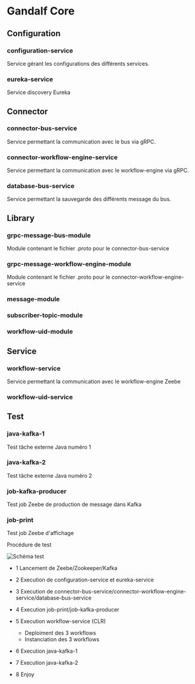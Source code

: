 # Gandalf Core 

## Configuration
### configuration-service
Service gérant les configurations des différents services.
### eureka-service
Service discovery Eureka

## Connector
### connector-bus-service
Service permettant la communication avec le bus via gRPC.
### connector-workflow-engine-service
Service permettant la communication avec le workflow-engine via gRPC.
### database-bus-service
Service permettant la sauvegarde des différents message du bus.

## Library
### grpc-message-bus-module
Module contenant le fichier .proto pour le connector-bus-service
### grpc-message-workflow-engine-module
Module contenant le fichier .proto pour le connector-workflow-engine-service
### message-module
### subscriber-topic-module
### workflow-uid-module

## Service
### workflow-service
Service permettant la communication avec le workflow-engine Zeebe
### workflow-uid-service

## Test
### java-kafka-1
Test tâche externe Java numéro 1 
### java-kafka-2
Test tâche externe Java numéro 2
### job-kafka-producer
Test job Zeebe de production de message dans Kafka
### job-print
Test job Zeebe d'affichage



Procédure de test

![Schéma test](/home/romain/Downloads/Test.png)


- 1 Lancement de Zeebe/Zookeeper/Kafka
- 2 Execution de configuration-service et eureka-service
- 3 Execution de connector-bus-service/connector-workflow-engine-service/database-bus-service

- 4 Execution job-print/job-kafka-producer
- 5 Execution workflow-service (CLR)
    - Deploiment des 3 workflows
    - Instanciation des 3 workflows

- 6 Execution java-kafka-1
- 7 Execution java-kafka-2

- 8 Enjoy
